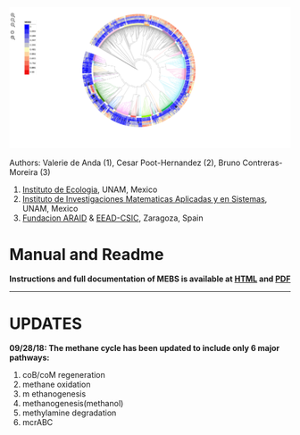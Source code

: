 ![MEBS](./images/MEBS.png) 

Authors: Valerie de Anda (1), Cesar Poot-Hernandez (2), Bruno Contreras-Moreira (3)

1. [Instituto de Ecologia](http://web.ecologia.unam.mx), UNAM, Mexico
2. [Instituto de Investigaciones Matematicas Aplicadas y en Sistemas](http://www.iimas.unam.mx), UNAM, Mexico
3. [Fundacion ARAID](http://www.araid.es) & [EEAD-CSIC](http://www.eead.csic.es), Zaragoza, Spain

# Manual and Readme 

**Instructions and full documentation of MEBS is available at  [HTML](https://eead-csic-compbio.github.io/metagenome_Pfam_score/READMEv1.html) and [PDF](https://eead-csic-compbio.github.io/metagenome_Pfam_score/manual.v1.pdf)**

---

# UPDATES 

**09/28/18:  The methane cycle has been updated to include only 6 major pathways:**

1. coB/coM regeneration
2. methane oxidation 
3. m ethanogenesis
4. methanogenesis(methanol) 
5. methylamine degradation
6. mcrABC 
